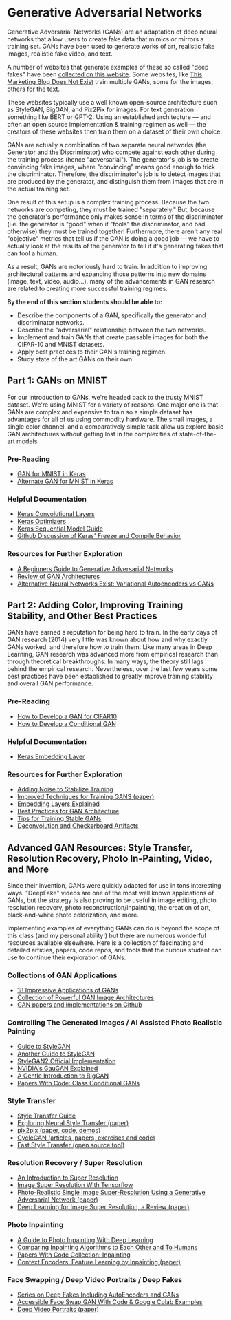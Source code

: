 # Generative Adversarial Networks

Generative Adversarial Networks (GANs) are an adaptation of deep neural networks that allow users to create fake data that mimics or mirrors a training set. GANs have been used to generate works of art, realistic fake images, realistic fake video, and text.

A number of websites that generate examples of these so called "deep fakes" have been [collected on this website](https://thisxdoesnotexist.com/). Some websites, like [This Marketing Blog Does Not Exist](http://thismarketingblogdoesnotexist.com/) train multiple GANs, some for the images, others for the text.

These websites typically use a well known open-source architecture such as StyleGAN, BigGAN, and Pix2Pix for images. For text generation something like BERT or GPT-2. Using an established architecture — and often an open source implementation & training regimen as well — the creators of these websites then train them on a dataset of their own choice.

GANs are actually a combination of two separate neural networks (the Generator and the Discriminator) who compete against each other during the training process (hence "adversarial"). The generator's job is to create convincing fake images, where "convincing" means good enough to trick the discriminator. Therefore, the discriminator's job is to detect images that are produced by the generator, and distinguish them from images that are in the actual training set.

One result of this setup is a complex training process. Because the two networks are competing, they must be trained "separately." But, because the generator's performance only makes sense in terms of the discriminator (i.e. the generator is "good" when it "fools" the discriminator, and bad otherwise) they must be trained together! Furthermore, there aren't any real "objective" metrics that tell us if the GAN is doing a good job — we have to actually look at the results of the generator to tell if it's generating fakes that can fool a human.

As a result, GANs are notoriously hard to train. In addition to improving architectural patterns and expanding those patterns into new domains (image, text, video, audio...), many of the advancements in GAN research are related to creating more successful training regimes.

**By the end of this section students should be able to:**

* Describe the components of a GAN, specifically the generator and discriminator networks.
* Describe the "adversarial" relationship between the two networks.
* Implement and train GANs that create passable images for both the CIFAR-10 and MNIST datasets.
* Apply best practices to their GAN's training regimen.
* Study state of the art GANs on their own.

## Part 1: GANs on MNIST

For our introduction to GANs, we're headed back to the trusty MNIST dataset. We're using MNIST for a variety of reasons. One major one is that GANs are complex and expensive to train so a simple dataset has advantages for all of us using commodity hardware. The small images, a single color channel, and a comparatively simple task allow us explore basic GAN architectures without getting lost in the complexities of state-of-the-art models.

### Pre-Reading

* [GAN for MNIST in Keras](https://machinelearningmastery.com/how-to-develop-a-generative-adversarial-network-for-an-mnist-handwritten-digits-from-scratch-in-keras/)
* [Alternate GAN for MNIST in Keras](https://www.wouterbulten.nl/blog/tech/getting-started-with-generative-adversarial-networks/)

### Helpful Documentation

* [Keras Convolutional Layers](https://keras.io/layers/convolutional/)
* [Keras Optimizers](https://keras.io/optimizers/)
* [Keras Sequential Model Guide](https://keras.io/getting-started/sequential-model-guide/)
* [Github Discussion of Keras' Freeze and Compile Behavior](https://github.com/keras-team/keras/issues/8585)

### Resources for Further Exploration

* [A Beginners Guide to Generative Adversarial Networks](https://pathmind.com/wiki/generative-adversarial-network-gan)
* [Review of GAN Architectures](https://sigmoidal.io/beginners-review-of-gan-architectures/)
* [Alternative Neural Networks Exist: Variational Autoencoders vs GANs](https://syncedreview.com/2019/06/06/going-beyond-gan-new-deepmind-vae-model-generates-high-fidelity-human-faces/)

## Part 2: Adding Color, Improving Training Stability, and Other Best Practices

GANs have earned a reputation for being hard to train. In the early days of GAN research (2014) very little was known about how and why exactly GANs worked, and therefore how to train them. Like many areas in Deep Learning,  GAN research was advanced more from empirical research than through theoretical breakthroughs. In many ways, the theory still lags behind the empirical research. Nevertheless, over the last few years some best practices have been established to greatly improve training stability and overall GAN performance.

### Pre-Reading

* [How to Develop a GAN for CIFAR10](https://machinelearningmastery.com/how-to-develop-a-generative-adversarial-network-for-a-cifar-10-small-object-photographs-from-scratch/)
* [How to Develop a Conditional GAN](https://machinelearningmastery.com/how-to-develop-a-conditional-generative-adversarial-network-from-scratch/)

### Helpful Documentation

* [Keras Embedding Layer](https://keras.io/layers/embeddings/)

### Resources for Further Exploration

* [Adding Noise to Stabilize Training](https://www.inference.vc/instance-noise-a-trick-for-stabilising-gan-training/)
* [Improved Techniques for Training GANS (paper)](https://arxiv.org/abs/1606.03498)
* [Embedding Layers Explained](https://towardsdatascience.com/neural-network-embeddings-explained-4d028e6f0526)
* [Best Practices for GAN Architecture](https://machinelearningmastery.com/how-to-code-generative-adversarial-network-hacks/)
* [Tips for Training Stable GANs](https://machinelearningmastery.com/how-to-train-stable-generative-adversarial-networks/)
* [Deconvolution and Checkerboard Artifacts](https://distill.pub/2016/deconv-checkerboard/)


## Advanced GAN Resources: Style Transfer, Resolution Recovery, Photo In-Painting, Video, and More

Since their invention, GANs were quickly adapted for use in tons interesting ways. "DeepFake" videos are one of the most well known applications of GANs, but the strategy is also proving to be useful in image editing, photo resolution recovery, photo reconstruction/inpainting, the creation of art, black-and-white photo colorization, and more.

Implementing examples of everything GANs can do is beyond the scope of this class (and my personal ability!) but there are numerous wonderful resources available elsewhere. Here is a collection of fascinating and detailed articles, papers, code repos, and tools that the curious student can use to continue their exploration of GANs.

### Collections of GAN Applications

* [18 Impressive Applications of GANs](https://machinelearningmastery.com/impressive-applications-of-generative-adversarial-networks/)
* [Collection of Powerful GAN Image Architectures](https://towardsdatascience.com/must-read-papers-on-gans-b665bbae3317)
* [GAN papers and implementations on Github](https://github.com/nashory/gans-awesome-applications)

### Controlling The Generated Images / AI Assisted Photo Realistic Painting

* [Guide to StyleGAN](https://machinelearningmastery.com/introduction-to-style-generative-adversarial-network-stylegan/)
* [Another Guide to StyleGAN](https://towardsdatascience.com/explained-a-style-based-generator-architecture-for-gans-generating-and-tuning-realistic-6cb2be0f431)
* [StyleGAN2 Official Implementation](https://github.com/NVlabs/stylegan2)
* [NVIDIA's GauGAN Explained](https://adamdking.com/blog/gaugan/)
* [A Gentle Introduction to BigGAN](https://machinelearningmastery.com/a-gentle-introduction-to-the-biggan/)
* [Papers With Code: Class Conditional GANs](https://paperswithcode.com/task/conditional-image-generation)

### Style Transfer

* [Style Transfer Guide](https://www.fritz.ai/style-transfer/)
* [Exploring Neural Style Transfer (paper)](http://cs231n.stanford.edu/reports/2017/pdfs/428.pdf)
* [pix2pix (paper, code, demos)](https://phillipi.github.io/pix2pix/)
* [CycleGAN (articles, papers, exercises and code)](https://junyanz.github.io/CycleGAN/)
* [Fast Style Transfer (open source tool)](https://github.com/lengstrom/fast-style-transfer)

### Resolution Recovery / Super Resolution

* [An Introduction to Super Resolution](https://medium.com/beyondminds/an-introduction-to-super-resolution-using-deep-learning-f60aff9a499d)
* [Image Super Resolution With Tensorflow](https://krasserm.github.io/2019/09/04/super-resolution/)
* [Photo-Realistic Single Image Super-Resolution Using a Generative Adversarial Network (paper)](https://arxiv.org/abs/1609.04802)
* [Deep Learning for Image Super Resolution, a Review (paper)](https://arxiv.org/pdf/1808.03344.pdf)

### Photo Inpainting

* [A Guide to Photo Inpainting With Deep Learning](https://heartbeat.fritz.ai/guide-to-image-inpainting-using-machine-learning-to-edit-and-correct-defects-in-photos-3c1b0e13bbd0)
* [Comparing Inpainting Algorithms to Each Other and To Humans](https://towardsdatascience.com/image-inpainting-humans-vs-ai-48fc4bca7ecc)
* [Papers With Code Collection: Inpainting](https://paperswithcode.com/task/image-inpainting)
* [Context Encoders: Feature Learning by Inpainting (paper)](https://arxiv.org/abs/1604.07379)

### Face Swapping / Deep Video Portraits / Deep Fakes

* [Series on Deep Fakes Including AutoEncoders and GANs](https://www.alanzucconi.com/2018/03/14/introduction-to-deepfakes/)
* [Accessible Face Swap GAN With Code & Google Colab Examples](https://github.com/shaoanlu/fewshot-face-translation-GAN)
* [Deep Video Portraits (paper)](https://arxiv.org/pdf/1805.11714.pdf)
